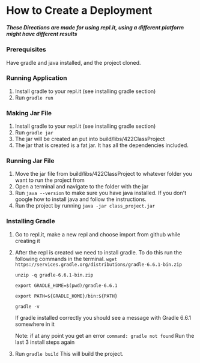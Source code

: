 # How to Create a Deployment 
##### These Directions are made for using repl.it, using a different platform might have different results

### Prerequisites 
Have gradle and java installed, and the project cloned.

### Running Application 
1. Install gradle to your repl.it (see installing gradle section)
2. Run `gradle run`

### Making Jar File 
1. Install gradle to your repl.it (see installing gradle section)
2. Run `gradle jar`
3. The jar will be created an put into build/libs/422ClassProject
4. The jar that is created is a fat jar. It has all the dependencies included.


### Running Jar File 
1. Move the jar file from build/libs/422ClassProject to whatever folder you want to run the project from
2. Open a terminal and navigate to the folder with the jar 
3. Run `java --version` to make sure you have java installed. If you don't google how to install java and follow the instructions. 
4. Run the project by running `java -jar class_project.jar`

### Installing Gradle

1. Go to repl.it, make a new repl and choose import from github while creating it 
2. After the repl is created we need to install gradle. To do this run the following commands in the terminal.
    `wget https://services.gradle.org/distributions/gradle-6.6.1-bin.zip`

    `unzip -q gradle-6.6.1-bin.zip`

    `export GRADLE_HOME=$(pwd)/gradle-6.6.1`

    `export PATH=${GRADLE_HOME}/bin:${PATH}`

    `gradle -v`
    
    If gradle installed correctly you should see a message with Gradle 6.6.1 somewhere in it
    
    Note: if at any point you get an error `command: gradle not found` Run the last 3 install steps again

3. Run `gradle build` This will build the project.



